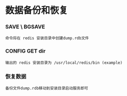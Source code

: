 # 数据备份和恢复

### SAVE \ BGSAVE
```
命令将在 redis 安装目录中创建dump.rdb文件
```

### CONFIG GET dir
```
输出的 redis 安装目录为 /usr/local/redis/bin (example)
```

### 恢复数据
```
备份文件dump.rdb移动到安装目录启动服务即可
```